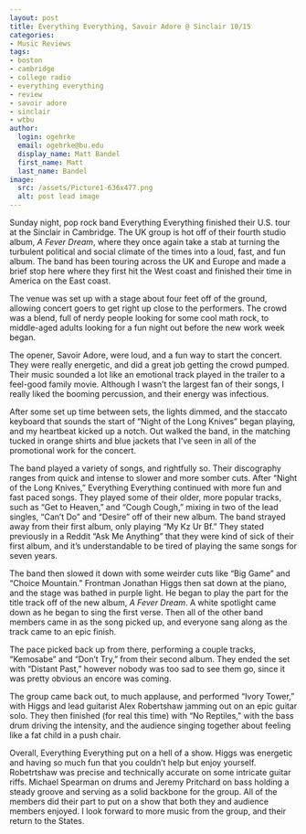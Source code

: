 ```yaml
---
layout: post
title: Everything Everything, Savoir Adore @ Sinclair 10/15
categories:
- Music Reviews
tags:
- boston
- cambridge
- college radio
- everything everything
- review
- savoir adore
- sinclair
- wtbu
author:
  login: ogehrke
  email: ogehrke@bu.edu
  display_name: Matt Bandel
  first_name: Matt
  last_name: Bandel
image:
  src: /assets/Picture1-636x477.png
  alt: post lead image
---
```

Sunday night, pop rock band Everything Everything finished their U.S. tour at the Sinclair in Cambridge. The UK group is hot off of their fourth studio album, _A Fever Dream_, where they once again take a stab at turning the turbulent political and social climate of the times into a loud, fast, and fun album. The band has been touring across the UK and Europe and made a brief stop here where they first hit the West coast and finished their time in America on the East coast.

The venue was set up with a stage about four feet off of the ground, allowing concert goers to get right up close to the performers. The crowd was a blend, full of nerdy people looking for some cool math rock, to middle-aged adults looking for a fun night out before the new work week began.

The opener, Savoir Adore, were loud, and a fun way to start the concert. They were really energetic, and did a great job getting the crowd pumped. Their music sounded a lot like an emotional track played in the trailer to a feel-good family movie. Although I wasn’t the largest fan of their songs, I really liked the booming percussion, and their energy was infectious.

After some set up time between sets, the lights dimmed, and the staccato keyboard that sounds the start of “Night of the Long Knives” began playing, and my heartbeat kicked up a notch. Out walked the band, in the matching tucked in orange shirts and blue jackets that I’ve seen in all of the promotional work for the concert.

The band played a variety of songs, and rightfully so. Their discography ranges from quick and intense to slower and more somber cuts. After “Night of the Long Knives,” Everything Everything continued with more fun and fast paced songs. They played some of their older, more popular tracks, such as “Get to Heaven,” and “Cough Cough,” mixing in two of the lead singles, “Can’t Do” and “Desire” off of their new album. The band strayed away from their first album, only playing “My Kz Ur Bf.” They stated previously in a Reddit “Ask Me Anything” that they were kind of sick of their first album, and it’s understandable to be tired of playing the same songs for seven years.

The band then slowed it down with some weirder cuts like “Big Game” and “Choice Mountain.” Frontman Jonathan Higgs then sat down at the piano, and the stage was bathed in purple light. He began to play the part for the title track off of the new album, _A Fever Dream_. A white spotlight came down as he began to sing the first verse. Then all of the other band members came in as the song picked up, and everyone sang along as the track came to an epic finish.

The pace picked back up from there, performing a couple tracks, “Kemosabe” and “Don’t Try,” from their second album. They ended the set with “Distant Past,” however nobody was too sad to see them go, since it was pretty obvious an encore was coming.

The group came back out, to much applause, and performed “Ivory Tower,” with Higgs and lead guitarist Alex Robertshaw jamming out on an epic guitar solo. They then finished (for real this time) with “No Reptiles,” with the bass drum driving the intensity, and the audience singing together about feeling like a fat child in a push chair.

Overall, Everything Everything put on a hell of a show. Higgs was energetic and having so much fun that you couldn’t help but enjoy yourself. Robetrtshaw was precise and technically accurate on some intricate guitar riffs. Michael Spearman on drums and Jeremy Pritchard on bass holding a steady groove and serving as a solid backbone for the group. All of the members did their part to put on a show that both they and audience members enjoyed. I look forward to more music from the group, and their return to the States.